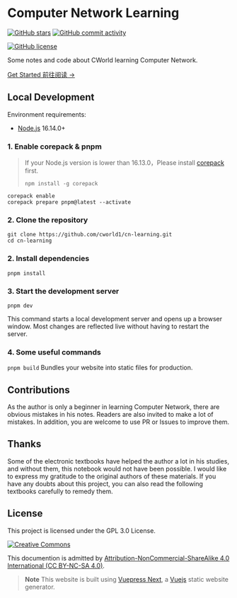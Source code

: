 # Computer Network Learning

[![GitHub stars](https://img.shields.io/github/stars/cworld1/cn-learning?style=flat-square)](https://github.com/cworld1/cn-learning/stargazers)
[![GitHub commit activity](https://img.shields.io/github/commit-activity/y/cworld1/cn-learning?label=commits&style=flat-square)](https://github.com/cworld1/cn-learning/commits)

<!-- [![GitHub Workflow Status](https://img.shields.io/github/actions/workflow/status/cworld1/cn-learning/.github/workflows/docs-build.yml?branch=main&style=flat-square)](https://github.com/cworld1/cn-learning/actions/workflows/docs-build.yml) -->

[![GitHub license](https://img.shields.io/github/license/cworld1/cn-learning?style=flat-square)](https://github.com/cworld1/cn-learning/blob/main/LICENSE)

Some notes and code about CWorld learning Computer Network.

[Get Started 前往阅读 →](https://cn.cworld.top/)

## Local Development

Environment requirements:

- [Node.js](https://nodejs.org) 16.14.0+

### 1. Enable corepack & pnpm

> If your Node.js version is lower than 16.13.0，Please install [corepack](https://nodejs.org/api/corepack.html) first.
>
> ```shell
> npm install -g corepack
> ```

```shell
corepack enable
corepack prepare pnpm@latest --activate
```

### 2. Clone the repository

```shell
git clone https://github.com/cworld1/cn-learning.git
cd cn-learning
```

### 2. Install dependencies

```shell
pnpm install
```

### 3. Start the development server

```shell
pnpm dev
```

This command starts a local development server and opens up a browser window. Most changes are reflected live without having to restart the server.

### 4. Some useful commands

`pnpm build`
Bundles your website into static files for production.

## Contributions

As the author is only a beginner in learning Computer Network, there are obvious mistakes in his notes. Readers are also invited to make a lot of mistakes. In addition, you are welcome to use PR or Issues to improve them.

## Thanks

Some of the electronic textbooks have helped the author a lot in his studies, and without them, this notebook would not have been possible. I would like to express my gratitude to the original authors of these materials. If you have any doubts about this project, you can also read the following textbooks carefully to remedy them.

<!-- - [STATS 201 : Computer Network](https://courseoutline.auckland.ac.nz/dco/course/STATS/201/1215) -->

## License

This project is licensed under the GPL 3.0 License.

[![Creative Commons](https://i.creativecommons.org/l/by-nc-sa/4.0/88x31.png)](https://creativecommons.org/licenses/by-nc-sa/4.0/deed.en)

This documention is admitted by [Attribution-NonCommercial-ShareAlike 4.0 International (CC BY-NC-SA 4.0)](http://creativecommons.org/licenses/by-nc-sa/4.0/).

> **Note** This website is built using [Vuepress Next](https://github.com/vuepress/vuepress-next), a [Vuejs](https://vuejs.org) static website generator.
